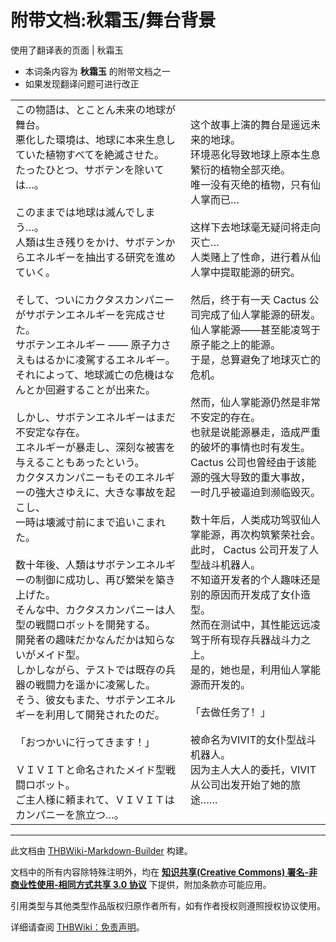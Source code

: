 # 附带文档:秋霜玉/舞台背景

<!-- source html: G:\repos\THBWiki-Markdown-Builder\THBWikiMarkdown\Temp\main\f\f9\ns506%3A%E7%A7%8B%E9%9C%9C%E7%8E%89%2F%E8%88%9E%E5%8F%B0%E8%83%8C%E6%99%AF.html -->

使用了翻译表的页面 | 秋霜玉

  
  

  

- 本词条内容为 **秋霜玉** 的附带文档之一
- 如果发现翻译问题可进行改正


<table><tbody><tr class="tt-content" id="=-1" data-pos="&#91;&quot;=&quot;,1&#93;"><td class="tt-ja" lang="ja"><div class="poem">この物語は、とことん未来の地球が舞台。<br>悪化した環境は、地球に本来生息していた植物すべてを絶滅させた。<br>たったひとつ、サボテンを除いては…。<br><br>このままでは地球は滅んでしまう…。<br>人類は生き残りをかけ、サボテンからエネルギーを抽出する研究を進めていく。<br><br>そして、ついにカクタスカンパニーがサボテンエネルギーを完成させた。<br>サボテンエネルギー ―― 原子力さえもはるかに凌駕するエネルギー。<br>それによって、地球滅亡の危機はなんとか回避することが出来た。<br><br>しかし、サボテンエネルギーはまだ不安定な存在。<br>エネルギーが暴走し、深刻な被害を与えることもあったという。<br>カクタスカンパニーもそのエネルギーの強大さゆえに、大きな事故を起こし、<br>一時は壊滅寸前にまで追いこまれた。<br><br>数十年後、人類はサボテンエネルギーの制御に成功し、再び繁栄を築き上げた。<br>そんな中、カクタスカンパニーは人型の戦闘ロボットを開発する。<br>開発者の趣味だかなんだかは知らないがメイド型。<br>しかしながら、テストでは既存の兵器の戦闘力を遥かに凌駕した。<br>そう、彼女もまた、サボテンエネルギーを利用して開発されたのだ。<br><br>「おつかいに行ってきます！」<br><br>ＶＩＶＩＴと命名されたメイド型戦闘ロボット。<br>ご主人様に頼まれて、ＶＩＶＩＴはカンパニーを旅立つ…。</div></td><td class="tt-zh" lang="zh"><div class="poem">这个故事上演的舞台是遥远未来的地球。<br>环境恶化导致地球上原本生息繁衍的植物全部灭绝。<br>唯一没有灭绝的植物，只有仙人掌而已…<br><br>这样下去地球毫无疑问将走向灭亡…<br>人类赌上了性命，进行着从仙人掌中提取能源的研究。<br><br>然后，终于有一天 Cactus 公司完成了仙人掌能源的研发。<br>仙人掌能源——甚至能凌驾于原子能之上的能源。<br>于是，总算避免了地球灭亡的危机。<br><br>然而，仙人掌能源仍然是非常不安定的存在。<br>也就是说能源暴走，造成严重的破坏的事情也时有发生。<br>Cactus 公司也曾经由于该能源的强大导致的重大事故，<br>一时几乎被逼迫到濒临毁灭。<br><br>数十年后，人类成功驾驭仙人掌能源，再次构筑繁荣社会。<br>此时， Cactus 公司开发了人型战斗机器人。<br>不知道开发者的个人趣味还是别的原因而开发成了女仆造型。<br>然而在测试中，其性能远远凌驾于所有现存兵器战斗力之上。<br>是的，她也是，利用仙人掌能源而开发的。<br><br>「去做任务了！」<br><br>被命名为VIVIT的女仆型战斗机器人。<br>因为主人大人的委托，VIVIT从公司出发开始了她的旅途……<br></div></td></tr></tbody></table>







---

此文档由 [THBWiki-Markdown-Builder](https://github.com/Delsin-Yu/THBWiki-Markdown-Builder) 构建。

文档中的所有内容除特殊注明外，均在 [**知识共享(Creative Commons) 署名-非商业性使用-相同方式共享 3.0 协议**](https://creativecommons.org/licenses/by-sa/3.0/deed.zh-hans) 下提供，附加条款亦可能应用。

引用类型与其他类型作品版权归原作者所有，如有作者授权则遵照授权协议使用。

详细请查阅 [THBWiki：免责声明](https://thbwiki.cc/THBWiki:%E5%85%8D%E8%B4%A3%E5%A3%B0%E6%98%8E)。

